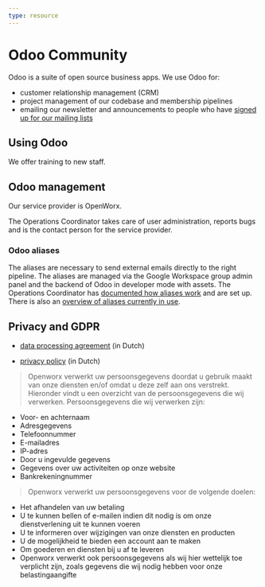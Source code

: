 ```yaml
---
type: resource
---
```


# Odoo Community

Odoo is a suite of open source business apps. We use Odoo for:

* customer relationship management (CRM)
* project management of our codebase and membership pipelines
* emailing our newsletter and announcements to people who have [signed up for our mailing lists](https://forms.gle/gn7wR2Eaxbv5g1BF9)

## Using Odoo

We offer training to new staff.

## Odoo management

Our service provider is OpenWorx.

The Operations Coordinator takes care of user administration, reports bugs and is the contact person for the service provider.

### Odoo aliases

The aliases are necessary to send external emails directly to the right pipeline. The aliases are managed via the Google Workspace group admin panel and the backend of Odoo in developer mode with assets. The Operations Coordinator has [documented how aliases work](https://docs.google.com/document/d/1KYmWUHCS-bA5Bqi2wQzl11D1QIxbtwr-Qtl2PEwKDw8/edit) and are set up. There is also an [overview of aliases currently in use](https://docs.google.com/spreadsheets/d/1jkyAFQuwspuLyJNc0zi_9Lw_xbHS4qcIavfAWMWTSIE/edit#gid=0).

## Privacy and GDPR

* [data processing agreement](https://www.openworx.nl/verwerkersovereenkomst) (in Dutch)

* [privacy policy](https://www.openworx.nl/privacy-statement) (in Dutch)

> Openworx verwerkt uw persoonsgegevens doordat u gebruik maakt van onze diensten en/of omdat u deze zelf aan ons verstrekt. Hieronder vindt u een overzicht van de persoonsgegevens die wij verwerken. Persoonsgegevens die wij verwerken zijn:

* Voor- en achternaam
* Adresgegevens
* Telefoonnummer
* E-mailadres
* IP-adres
* Door u ingevulde gegevens
* Gegevens over uw activiteiten op onze website
* Bankrekeningnummer

> Openworx verwerkt uw persoonsgegevens voor de volgende doelen:

* Het afhandelen van uw betaling
* U te kunnen bellen of e-mailen indien dit nodig is om onze dienstverlening uit te kunnen voeren
* U te informeren over wijzigingen van onze diensten en producten
* U de mogelijkheid te bieden een account aan te maken
* Om goederen en diensten bij u af te leveren
* Openworx verwerkt ook persoonsgegevens als wij hier wettelijk toe verplicht zijn, zoals gegevens die wij nodig hebben voor onze belastingaangifte
